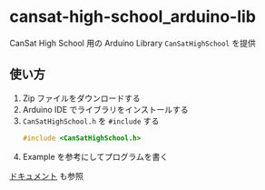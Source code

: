 # cansat-high-school_arduino-lib
CanSat High School 用の Arduino Library `CanSatHighSchool` を提供

## 使い方

1. Zip ファイルをダウンロードする
2. Arduino IDE でライブラリをインストールする
3. `CanSatHighSchool.h` を `#include` する
    ```cpp
    #include <CanSatHighSchool.h>
    ```
4. Example を参考にしてプログラムを書く

[ドキュメント](https://cansat-high-school.ut-issl.com/arduino/How-To-Use) も参照
